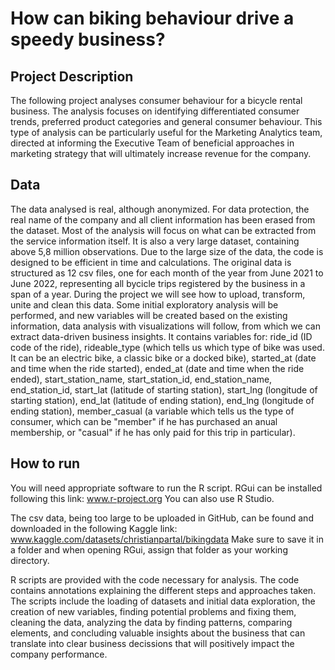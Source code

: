 # How can biking behaviour drive a speedy business?

## Project Description
The following project analyses consumer behaviour for a bicycle rental business.
The analysis focuses on identifying differentiated consumer trends, preferred product categories and general consumer behaviour. This type of analysis can be particularly useful for the Marketing Analytics team, directed at informing the Executive Team of beneficial approaches in marketing strategy that will ultimately increase revenue for the company.

## Data
The data analysed is real, although anonymized. For data protection, the real name of the company and all client information has been erased from the dataset. Most of the analysis will focus on what can be extracted from the service information itself. It is also a very large dataset, containing above 5,8 million observations. Due to the large size of the data, the code is designed to be efficient in time and calculations.
The original data is structured as 12 csv files, one for each month of the year from June 2021 to June 2022, representing all bycicle trips registered by the business in a span of a year. During the project we will see how to upload, transform, unite and clean this data. Some initial exploratory analysis will be performed, and new variables will be created based on the existing information, data analysis with visualizations will follow, from which we can extract data-driven business insights. 
It contains variables for: ride_id (ID code of the ride), rideable_type (which tells us which type of bike was used. It can be an electric bike, a classic bike or a docked bike), started_at (date and time when the ride started), ended_at (date and time when the ride ended), start_station_name, start_station_id, end_station_name, end_station_id, start_lat (latitude of starting station), start_lng (longitude of starting station), end_lat (latitude of ending station), end_lng (longitude of ending station), member_casual (a variable which tells us the type of consumer, which can be "member" if he has purchased an anual membership, or "casual" if he has only paid for this trip in particular).

## How to run
You will need appropriate software to run the R script. RGui can be installed following this link:
www.r-project.org
You can also use R Studio.

The csv data, being too large to be uploaded in GitHub, can be found and downloaded in the following Kaggle link:
www.kaggle.com/datasets/christianpartal/bikingdata
Make sure to save it in a folder and when opening RGui, assign that folder as your working directory.

R scripts are provided with the code necessary for analysis. The code contains annotations explaining the different steps and approaches taken.
The scripts include the loading of datasets and initial data exploration, the creation of new variables, finding potential problems and fixing them, cleaning the data, analyzing the data by finding patterns, comparing elements, and concluding valuable insights about the business that can translate into clear business decissions that will positively impact the company performance.

